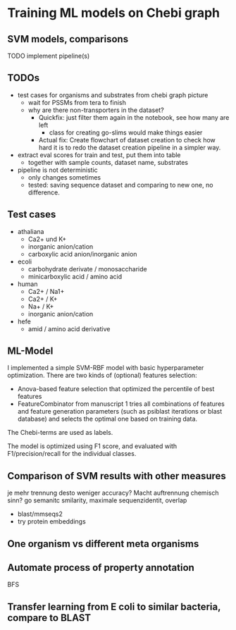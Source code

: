 # Training ML models on Chebi graph

## SVM models, comparisons

TODO implement pipeline(s)

## TODOs

- test cases for organisms and substrates from chebi graph picture
  - wait for PSSMs from tera to finish
  - why are there non-transporters in the dataset?
    - Quickfix: just filter them again in the notebook, see how many are left
      - class for creating go-slims would make things easier
    - Actual fix: Create flowchart of dataset creation to check how hard it is to redo the dataset creation pipeline in a simpler way.
- extract eval scores for train and test, put them into table
  - together with sample counts, dataset name, substrates
- pipeline is not deterministic
  - only changes sometimes
  - tested: saving sequence dataset and comparing to new one, no difference. 

## Test cases

- athaliana
  - Ca2+ und K+
  - inorganic anion/cation
  - carboxylic acid anion/inorganic anion
- ecoli
  - carbohydrate derivate / monosaccharide
  - minicarboxylic acid / amino acid
- human
  - Ca2+ / Na1+
  - Ca2+ / K+
  - Na+ / K+
  - inorganic anion/cation
- hefe
  - amid / amino acid derivative

## ML-Model

I implemented a simple SVM-RBF model with basic hyperparameter optimization. There are two kinds of (optional) features selection:

- Anova-based feature selection that optimized the percentile of best features
- FeatureCombinator from manuscript 1 tries all combinations of features and feature generation parameters (such as psiblast iterations or blast database) and selects the optimal one based on training data.

The Chebi-terms are used as labels. 

The model is optimized using F1 score, and evaluated with F1/precision/recall for the individual classes.

## Comparison of SVM results with other measures

je mehr trennung desto weniger accuracy?
Macht auftrennung chemisch sinn?
go semanitc smilarity, maximale sequenzidentit, overlap

- blast/mmseqs2
- try protein embeddings

## One organism vs different meta organisms

## Automate process of property annotation

BFS

## Transfer learning from E coli to similar bacteria, compare to BLAST
